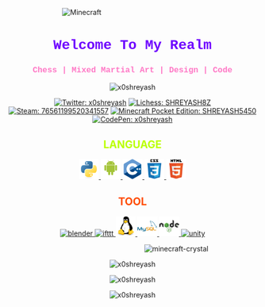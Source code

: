 ‎ ‎ ‎   ‎ ‎‎ ‎   ‎‎ ‎ ‎ ‎‎ ‎‎ ‎‎ ‎  ‎ ‎ ‎   ‎ ‎ ‎ ‎ ‎‎  ‎   ‎ ‎ ‎ ‎ ‎ ‎ ![Minecraft](https://github.com/x0shreyash/x0shreyash/assets/155342625/d11eb321-30b3-42f9-ac1d-0b1f57d39116)

<h1 align="center"><span style="font-family: 'Lucida Bright', 'Courier', monospace; color: #6f00ff;">Welcome To My Realm</span></h1>
<h3 align="center"><span style="font-family: 'Lucida Bright', 'Courier', monospace; color: #ff79c6;">Chess | <b>Mixed Martial Art</b> | Design | Code</span></h3>

<p align="center"> 
  <img src="https://komarev.com/ghpvc/?username=x0shreyash&label=Visitors&color=7700ff&style=flat-square" alt="x0shreyash" /> 
</p>

<p align="center"> 
  <a href="https://twitter.com/x0shreyash" target="blank"><img src="https://img.shields.io/twitter/follow/x0shreyash?logo=twitter&style=for-the-badge&color=1DA1F2" alt="Twitter: x0shreyash" /></a>
  <a href="https://lichess.org/@/SHREYASH8Z" target="blank"><img src="https://img.shields.io/badge/Lichess-SHREYASH8Z-4A154B?style=for-the-badge&logo=lichess" alt="Lichess: SHREYASH8Z" /></a>
  <a href="https://steamcommunity.com/profiles/76561199520341557/" target="blank"><img src="https://img.shields.io/badge/Steam-76561199520341557-000000?style=for-the-badge&logo=steam" alt="Steam: 76561199520341557" /></a>
  <a href="https://minecraftpocket-servers.com/players/SHREYASH5450" target="blank"><img src="https://img.shields.io/badge/Minecraft Pocket Edition-SHREYASH5450-1DBF53?style=for-the-badge&logo=minecraft" alt="Minecraft Pocket Edition: SHREYASH5450" /></a>
  <a href="https://codepen.io/x0shreyash" target="blank"><img src="https://img.shields.io/badge/CodePen-x0shreyash-black?style=for-the-badge&logo=codepen" alt="CodePen: x0shreyash" /></a>
</p>

<h2 align="center" style="color: #bbff00;"><b>LANGUAGE</b></h2>
<p align="center"> 
  <a href="https://www.python.org" target="_blank" rel="noreferrer"> <img src="https://raw.githubusercontent.com/devicons/devicon/master/icons/python/python-original.svg" alt="python" width="40" height="40"/> </a>
  <a href="https://developer.android.com" target="_blank" rel="noreferrer"> <img src="https://raw.githubusercontent.com/devicons/devicon/master/icons/android/android-original-wordmark.svg" alt="android" width="40" height="40"/> </a>
  <a href="https://www.w3schools.com/cpp/" target="_blank" rel="noreferrer"> <img src="https://raw.githubusercontent.com/devicons/devicon/master/icons/cplusplus/cplusplus-original.svg" alt="cplusplus" width="40" height="40"/> </a>
  <a href="https://www.w3schools.com/css/" target="_blank" rel="noreferrer"> <img src="https://raw.githubusercontent.com/devicons/devicon/master/icons/css3/css3-original-wordmark.svg" alt="css3" width="40" height="40"/> </a>
  <a href="https://www.w3.org/html/" target="_blank" rel="noreferrer"> <img src="https://raw.githubusercontent.com/devicons/devicon/master/icons/html5/html5-original-wordmark.svg" alt="html5" width="40" height="40"/> </a>
</p>

<h2 align="center" style="color: #ff4d00;"><b>TOOL</b></h2>
<p align="center"> 
  <a href="https://www.blender.org/" target="_blank" rel="noreferrer"> <img src="https://download.blender.org/branding/community/blender_community_badge_white.svg" alt="blender" width="40" height="40"/> </a>
  <a href="https://ifttt.com/" target="_blank" rel="noreferrer"> <img src="https://www.vectorlogo.zone/logos/ifttt/ifttt-ar21.svg" alt="ifttt" width="40" height="40"/> </a>
  <a href="https://www.linux.org/" target="_blank" rel="noreferrer"> <img src="https://raw.githubusercontent.com/devicons/devicon/master/icons/linux/linux-original.svg" alt="linux" width="40" height="40"/> </a>
  <a href="https://www.mysql.com/" target="_blank" rel="noreferrer"> <img src="https://raw.githubusercontent.com/devicons/devicon/master/icons/mysql/mysql-original-wordmark.svg" alt="mysql" width="40" height="40"/> </a>
  <a href="https://nodejs.org" target="_blank" rel="noreferrer"> <img src="https://raw.githubusercontent.com/devicons/devicon/master/icons/nodejs/nodejs-original-wordmark.svg" alt="nodejs" width="40" height="40"/> </a>
  <a href="https://unity.com/" target="_blank" rel="noreferrer"> <img src="https://www.vectorlogo.zone/logos/unity3d/unity3d-icon.svg" alt="unity" width="40" height="40"/> </a>
</p>

‎‎ ‎‎ ‎‎ ‎‎ ‎‎ ‎‎ ‎‎ ‎‎ ‎‎ ‎‎ ‎‎ ‎‎ ‎‎ ‎‎ ‎‎ ‎‎ ‎‎ ‎‎ ‎‎ ‎‎ ‎‎ ‎‎ ‎‎ ‎‎ ‎‎ ‎‎ ‎‎ ‎‎ ‎‎ ‎‎ ‎‎ ‎‎ ‎‎ ‎‎ ‎‎ ‎‎‎‎ ‎‎ ‎‎ ‎‎ ‎‎ ‎‎ ‎‎ ‎‎ ‎‎ ‎‎ ‎‎‎‎ ‎‎ ‎‎ ‎‎ ‎‎ ‎‎ ‎‎ ‎‎ ‎‎ ‎‎ ‎‎ ‎‎ ‎‎ ‎‎ ‎‎ ‎‎ ‎‎ ‎‎ ‎‎ ‎‎ ‎‎ ‎‎ ‎‎  ‎‎ ‎‎ ‎‎ ‎‎ ‎‎ ‎‎ ‎‎ ‎‎ ‎ ‎‎ ‎‎‎‎ ‎‎ ‎‎ ‎‎ ‎‎ ‎‎ ‎‎ ‎‎ ‎‎ ‎‎ ‎‎ ‎‎ ‎‎ ‎‎ ‎‎ ‎‎ ‎‎ ‎‎ ‎‎ ‎‎ ![minecraft-crystal](https://github.com/x0shreyash/x0shreyash/assets/155342625/084951ed-0890-461a-8472-52c84c8f0d69)‎


<p align="center"><img src="https://github-readme-stats.vercel.app/api/top-langs?username=x0shreyash&show_icons=true&locale=en&layout=compact&theme=dracula" alt="x0shreyash" /></p>

<p align="center"><img src="https://github-readme-stats.vercel.app/api?username=x0shreyash&show_icons=true&theme=dracula&title_color=00ff00&text_color=ff0000&hide_border=true&locale=en" alt="x0shreyash" /></p>

<p align="center"><img src="https://github-readme-streak-stats.herokuapp.com/?user=x0shreyash&theme=dracula" alt="x0shreyash" /></p>
